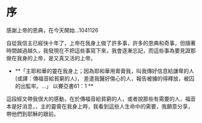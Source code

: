 # 序

感謝上帝的恩典，在今天開始...1041126


自從我信主已經快十年了，上帝在我身上做了許多事，許多的恩典和奇事，但隨著時間越過越久，我發現在不把這些事寫下來，我會逐漸忘記，而這些事為要見證那做在我身的上帝，是又真又活的上帝。

* **「主耶和華的靈在我身上；因為耶和華用膏膏我，叫我傳好信息給謙卑的人(或譯：傳福音給貧窮的人)， 差遣我醫好傷心的人，報告被擄的得釋放，被囚的出監牢。...」 以賽亞書61：1
**



這段經文帶我很大的感動，在於傳福音給貧窮的人，或者說那些有需要的人，福音本是好消息，，主的靈膏在我身上時，我看到這些人生命中的需要，我願意分享，帶他們到耶穌的跟前。
